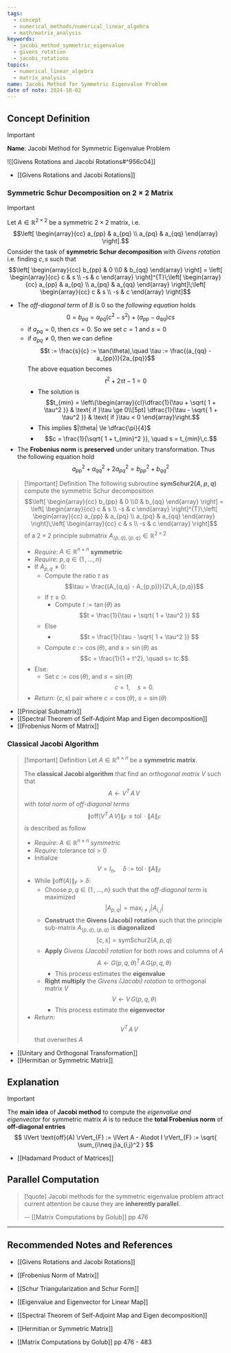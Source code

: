 ```yaml
---
tags:
  - concept
  - numerical_methods/numerical_linear_algebra
  - math/matrix_analysis
keywords:
  - jacobi_method_symmetric_eigenvalue
  - givens_rotation
  - jacobi_rotations
topics:
  - numerical_linear_algebra
  - matrix_analysis
name: Jacobi Method for Symmetric Eigenvalue Problem
date of note: 2024-10-02
---
```


## Concept Definition

>[!important]
>**Name**: Jacobi Method for Symmetric Eigenvalue Problem

![[Givens Rotations and Jacobi Rotations#^956c04]]

- [[Givens Rotations and Jacobi Rotations]]

### Symmetric Schur Decomposition on $2\times 2$ Matrix

>[!important] 
>Let  $A\in \mathbb{R}^{2\times 2}$ be a symmetric $2\times 2$ matrix, i.e. $$\left[ \begin{array}{cc} a_{pp} & a_{pq} \\ a_{pq} & a_{qq} \end{array} \right].$$ Consider the task of **symmetric Schur decomposition** with *Givens rotation* i.e. finding $c, s$ such that $$\left[ \begin{array}{cc} b_{pp} & 0 \\0 & b_{qq} \end{array} \right] = \left[ \begin{array}{cc} c & s \\ -s & c \end{array} \right]^{T}\;\left[ \begin{array}{cc} a_{pp} & a_{pq} \\ a_{pq} & a_{qq} \end{array} \right]\;\left[ \begin{array}{cc} c & s \\ -s & c \end{array} \right]$$
>- The *off-diagonal term* of $B$ is $0$ so the *following equation* holds $$ 0 = b_{pq} = a_{pq}(c^2 - s^2) + (a_{pp} - a_{qq})cs$$
>	- if $a_{pq} = 0$, then $cs =0$. So we set $c=1$ and $s=0$
>	- if $a_{pq} \neq 0$, then we can define $$t := \frac{s}{c} := \tan(\theta),\quad \tau := \frac{(a_{qq} - a_{pp})}{2a_{pq}}$$  The above equation becomes $$t^2 + 2\tau t - 1 = 0$$
>		- The solution is $$t_{min} = \left\{\begin{array}{cl}\dfrac{1}{\tau + \sqrt{ 1 + \tau^2 }} & \text{ if }\tau \ge 0\\[5pt] \dfrac{1}{\tau - \sqrt{ 1 + \tau^2 }} & \text{ if }\tau < 0 \end{array}\right.$$
>		- This implies $|\theta| \le \dfrac{\pi}{4}$
>		- $$c = \frac{1}{\sqrt{ 1 + t_{min}^2 }}, \quad s = t_{min}\,c.$$
>- The **Frobenius norm** is **preserved** under unitary transformation. Thus the following equation hold $$a_{pp}^2 + a_{qq}^2 + 2a_{pq}^2 = b_{pp}^2 + b_{qq}^2$$


>[!important] Definition
>The following subroutine **$\text{symSchur2}(A, p, q)$** compute the symmetric Schur decomposition 
>$$\left[ \begin{array}{cc} b_{pp} & 0 \\0 & b_{qq} \end{array} \right] = \left[ \begin{array}{cc} c & s \\ -s & c \end{array} \right]^{T}\;\left[ \begin{array}{cc} a_{pp} & a_{pq} \\ a_{pq} & a_{qq} \end{array} \right]\;\left[ \begin{array}{cc} c & s \\ -s & c \end{array} \right]$$ 
>of a $2\times 2$  principle submatrix $A_{\left\{ p,q \right\}, \left\{ p,q \right\}}\in \mathbb{R}^{2\times 2}$ 
>- *Require*: $A\in \mathbb{R}^{n\times n}$ **symmetric**
>- *Require*: $p,q\in \left\{ 1\,{,}\ldots{,}\,n \right\}$
>- If $A_{p,q} \neq 0$:
>	- Compute the ratio $\tau$ as $$\tau = \frac{(A_{q,q} - A_{p,p})}{2\,A_{p,q}}$$
>	- If $\tau \ge 0$:
>		- Compute $t:=\tan(\theta)$ as $$t = \frac{1}{\tau + \sqrt{ 1 + \tau^2 }} $$
>	- Else
>		- $$t = \frac{1}{\tau - \sqrt{ 1 + \tau^2 }} $$
>	- Compute $c:= \cos(\theta)$, and $s =\sin(\theta)$ as $$c = \frac{1}{1 + t^2}, \quad s= tc.$$
>- Else: 
>	- Set $c:= \cos(\theta)$, and $s =\sin(\theta)$ $$c = 1, \quad s = 0.$$
>- *Return*: $(c,s)$ pair where $c= \cos(\theta)$, $s = \sin(\theta)$

- [[Principal Submatrix]]
- [[Spectral Theorem of Self-Adjoint Map and Eigen decomposition]]
- [[Frobenius Norm of Matrix]]

### Classical Jacobi Algorithm

>[!important] Definition
>Let $A\in \mathbb{R}^{n\times n}$ be a **symmetric matrix**. 
>
>The **classical Jacobi algorithm** that find an *orthogonal matrix* $V$ such that $$A \leftarrow V^{T}\,A\,V$$ with *total norm* of *off-diagonal terms* $$\lVert \text{off}\left( V^{T}\,A\,V \right) \rVert_{F} \le \text{tol}\,\cdot \lVert A \rVert_{F}$$ is described as follow
>- *Require*: $A\in \mathbb{R}^{n\times n}$ *symmetric*
>- *Require*: tolerance $\text{tol} >0$ 
>- Initialize $$V = I_{n}, \quad \delta := \text{tol}\cdot \lVert A \rVert_{F}$$
>- While $\lVert \text{off}(A) \rVert_{F} > \delta$:
>	- Choose $p,q\in \left\{ 1\,{,}\ldots{,}\,n \right\}$ such that the *off-diagonal term* is maximized $$\lvert A_{p,q} \rvert = \max_{i\neq j}\lvert A_{i,j} \rvert  $$
>	- **Construct** the **Givens (Jacobi) rotation** such that the principle sub-matrix $A_{\left\{ p,q \right\}, \left\{ p,q \right\}}$ is **diagonalized** $$[c, s] = \text{symSchur2}(A, p, q)$$
>	- **Apply** *Givens (Jacobi) rotation* for both rows and columns of $A$ $$A \leftarrow G(p, q, \theta)^{T}\,A\,G(p, q, \theta)$$
>		- This process estimates the **eigenvalue**
>	- **Right multiply** the *Givens (Jacobi) rotation* to orthogonal matrix $V$ $$V \leftarrow V\,G(p, q, \theta)$$
>		- This process estimate the **eigenvector**
>- *Return*: $$V^{T}\,A\,V$$ that overwrites $A$


- [[Unitary and Orthogonal Transformation]]
- [[Hermitian or Symmetric Matrix]]


## Explanation

>[!important]
>The **main idea** of **Jacobi method** to compute the *eigenvalue and eigenvector* for symmetric matrix $A$ is to reduce the **total Frobenius norm** of **off-diagonal entries**
>$$
>\lVert \text{off}(A) \rVert_{F} :=   \lVert A - A\odot I \rVert_{F} := \sqrt{ \sum_{i\neq j}a_{i,j}^2 }
>$$

- [[Hadamard Product of Matrices]]


## Parallel Computation

>[!quote]
>Jacobi methods for the symmetric eigenvalue problem attract current attention be­ cause they are **inherently parallel**.
>
>-- [[Matrix Computations by Golub]] pp 476




-----------
##  Recommended Notes and References


- [[Givens Rotations and Jacobi Rotations]]
- [[Frobenius Norm of Matrix]]
- [[Schur Triangularization and Schur Form]]

- [[Eigenvalue and Eigenvector for Linear Map]]
- [[Spectral Theorem of Self-Adjoint Map and Eigen decomposition]]
- [[Hermitian or Symmetric Matrix]]


- [[Matrix Computations by Golub]] pp 476 - 483